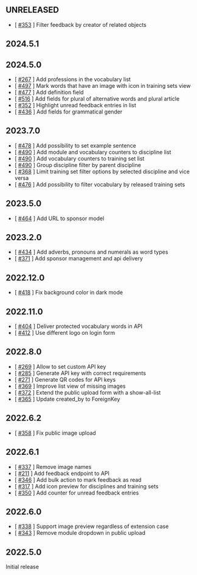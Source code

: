 UNRELEASED
----------

* [ [#353](https://github.com/digitalfabrik/lunes-cms/issues/353) ] Filter feedback by creator of related objects


2024.5.1
--------


2024.5.0
--------

* [ [#267](https://github.com/digitalfabrik/lunes-cms/issues/267) ] Add professions in the vocabulary list
* [ [#497](https://github.com/digitalfabrik/lunes-cms/issues/497) ] Mark words that have an image with icon in training sets view
* [ [#477](https://github.com/digitalfabrik/lunes-cms/issues/477) ] Add definition field
* [ [#516](https://github.com/digitalfabrik/lunes-cms/issues/516) ] Add fields for plural of alternative words and plural article
* [ [#352](https://github.com/digitalfabrik/lunes-cms/issues/352) ] Highlight unread feedback entries in list
* [ [#436](https://github.com/digitalfabrik/lunes-cms/issues/436) ] Add fields for grammatical gender


2023.7.0
--------

* [ [#478](https://github.com/digitalfabrik/lunes-cms/issues/478) ] Add possibility to set example sentence
* [ [#490](https://github.com/digitalfabrik/lunes-cms/issues/490) ] Add module and vocabulary counters to discipline list
* [ [#490](https://github.com/digitalfabrik/lunes-cms/issues/490) ] Add vocabulary counters to training set list
* [ [#490](https://github.com/digitalfabrik/lunes-cms/issues/490) ] Group discipline filter by parent discipline
* [ [#368](https://github.com/digitalfabrik/lunes-cms/issues/368) ] Limit training set filter options by selected discipline and vice versa
* [ [#476](https://github.com/digitalfabrik/lunes-cms/issues/476) ] Add possibility to filter vocabulary by released training sets


2023.5.0
--------

* [ [#464](https://github.com/digitalfabrik/lunes-cms/issues/464) ] Add URL to sponsor model


2023.2.0
--------

* [ [#434](https://github.com/digitalfabrik/lunes-cms/issues/434) ] Add adverbs, pronouns and numerals as word types
* [ [#371](https://github.com/digitalfabrik/lunes-cms/issues/371) ] Add sponsor management and api delivery


2022.12.0
---------

* [ [#418](https://github.com/digitalfabrik/lunes-cms/issues/418) ] Fix background color in dark mode


2022.11.0
---------

* [ [#404](https://github.com/digitalfabrik/lunes-cms/issues/404) ] Deliver protected vocabulary words in API
* [ [#412](https://github.com/digitalfabrik/lunes-cms/issues/412) ] Use different logo on login form


2022.8.0
--------

* [ [#269](https://github.com/digitalfabrik/lunes-cms/issues/269) ] Allow to set custom API key
* [ [#285](https://github.com/digitalfabrik/lunes-cms/issues/285) ] Generate API key with correct requirements
* [ [#271](https://github.com/digitalfabrik/lunes-cms/issues/271) ] Generate QR codes for API keys
* [ [#369](https://github.com/digitalfabrik/lunes-cms/issues/369) ] Improve list view of missing images
* [ [#372](https://github.com/digitalfabrik/lunes-cms/issues/372) ] Extend the public upload form with a show-all-list
* [ [#365](https://github.com/digitalfabrik/lunes-cms/issues/365) ] Update created_by to ForeignKey


2022.6.2
--------

* [ [#358](https://github.com/digitalfabrik/lunes-cms/issues/358) ] Fix public image upload


2022.6.1
--------

* [ [#337](https://github.com/digitalfabrik/lunes-cms/issues/337) ] Remove image names
* [ [#211](https://github.com/digitalfabrik/lunes-cms/issues/211) ] Add feedback endpoint to API
* [ [#346](https://github.com/digitalfabrik/lunes-cms/issues/346) ] Add bulk action to mark feedback as read
* [ [#317](https://github.com/digitalfabrik/lunes-cms/issues/317) ] Add icon preview for disciplines and training sets
* [ [#350](https://github.com/digitalfabrik/lunes-cms/issues/350) ] Add counter for unread feedback entries


2022.6.0
--------

* [ [#338](https://github.com/digitalfabrik/lunes-cms/issues/338) ] Support image preview regardless of extension case
* [ [#343](https://github.com/digitalfabrik/lunes-cms/issues/343) ] Remove module dropdown in public upload


2022.5.0
--------

Initial release
